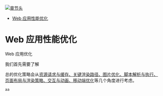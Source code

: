 [![章节头](https://parg.co/UGp)](https://parg.co/UGZ) 
 - [Web 应用性能优化](#web-%E5%BA%94%E7%94%A8%E6%80%A7%E8%83%BD%E4%BC%98%E5%8C%96) 


# Web 应用性能优化


Web 应用优化


我们首先需要了解


总的优化策略会从[资源请求与缓存、关键渲染路径、图片优化、脚本解析与执行、页面布局与渲染策略、交互与动画、移动端优化]()等几个角度进行考虑。


```js
aa
```